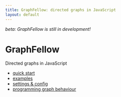 ```yaml
---
title: GraphFellow: directed graphs in JavaScript
layout: default
---
```


_beta: GraphFellow is still in development!_

# GraphFellow

Directed graphs in JavaScript

* [quick start](docs/)
* [examples](docs/examples)
* [settings & config](docs/settings)
* [programming graph behaviour](docs/behaviour)

<script src="vendor/pixi.min.js"></script>
<script src="vendor/greensock-js/TweenMax.min.js"></script>
<div class="graphfellow"
  data-graph-src="docs/example-graphs/example.json"
  data-graph-config="background-color:0xf2f2f2"
  style="width:500px;height:300px"></div>
<script src="graphfellow.js"></script>
